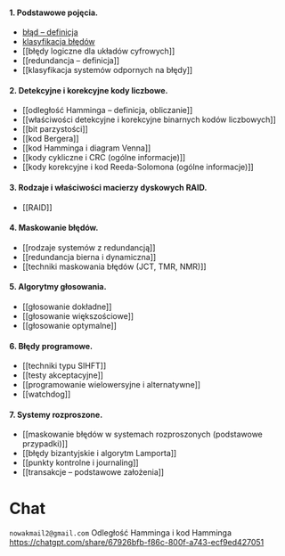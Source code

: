 #### 1. Podstawowe pojęcia.
-  [błąd – definicja](ponb/podstawowe_pojęcia/błąd–definicja)
-  [klasyfikacja błędów](ponb/podstawowe_pojęcia/klasyfikacja_błędów)
- [[błędy logiczne dla układów cyfrowych]]
- [[redundancja – definicja]]
- [[klasyfikacja systemów odpornych na błędy]]
#### 2. Detekcyjne i korekcyjne kody liczbowe.
- [[odległość Hamminga – definicja, obliczanie]]
- [[właściwości detekcyjne i korekcyjne binarnych kodów liczbowych]]
- [[bit parzystości]]
- [[kod Bergera]]
- [[kod Hamminga i diagram Venna]]
- [[kody cykliczne i CRC (ogólne informacje)]]
- [[kody korekcyjne i kod Reeda-Solomona (ogólne informacje)]]
#### 3. Rodzaje i właściwości macierzy dyskowych RAID.
- [[RAID]]
#### 4. Maskowanie błędów.
 - [[rodzaje systemów z redundancją]]
 - [[redundancja bierna i dynamiczna]]
 - [[techniki maskowania błędów (JCT, TMR, NMR)]]
#### 5. Algorytmy głosowania.
- [[głosowanie dokładne]]
- [[głosowanie większościowe]]
- [[głosowanie optymalne]]
#### 6. Błędy programowe.
 - [[techniki typu SIHFT]]
 - [[testy akceptacyjne]]
 - [[programowanie wielowersyjne i alternatywne]]
 - [[watchdog]]
#### 7. Systemy rozproszone.
 - [[maskowanie błędów w systemach rozproszonych (podstawowe przypadki)]]
 - [[błędy bizantyjskie i algorytm Lamporta]]
 - [[punkty kontrolne i journaling]]
 - [[transakcje – podstawowe założenia]]
# Chat
`nowakmail2@gmail.com`
Odległość Hamminga i kod Hamminga
https://chatgpt.com/share/67926bfb-f86c-800f-a743-ecf9ed427051